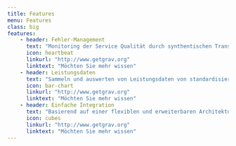```yaml
---
title: Features
menu: Features
class: big
features:
	- header: Fehler-Management
	  text: "Monitoring der Service Qualität durch synthentischen Transaktions-Tests. Messen und aufzeichnen von Service Latenzmessung und Alarmierung mit konfigurierbaren Schwellwerten. Direkte Unterstützung von Syslog und SNMP Traps die für die Generierung von Alarmend verwendet werden können."
	  icon: heartbeat
	  linkurl: "http://www.getgrav.org"
	  linktext: "Möchten Sie mehr wissen"
	- header: Leistungsdaten
	  text: "Sammeln und auswerten von Leistungsdaten von standardisierten Management Agenten wie SNMP, JMX, WMI, NRPE, NSClient++ and XMP die lediglich konfiguriert werden müssen. Einfache Integration mit flexiblen und konfigurierbaren Protokollen wie HTTP, JDBC and XML."
	  icon: bar-chart
	  linkurl: "http://www.getgrav.org" 
	  linktext: "Möchten Sie mehr wissen"
	- header: Einfache Integration
	  text: "Basierend auf einer flexiblen und erweiterbaren Architektur ist es möglich das Service-Polling und Data Collection Gramework zu erweitern. OpenNMS lässt sich durch Northbound und ReST Schnittstellen leicht in bestehende IT-Infrastrukturen integrieren."
	  icon: cubes
	  linkurl: "http://www.getgrav.org" 
	  linktext: "Möchten Sie mehr wissen"
---
```

